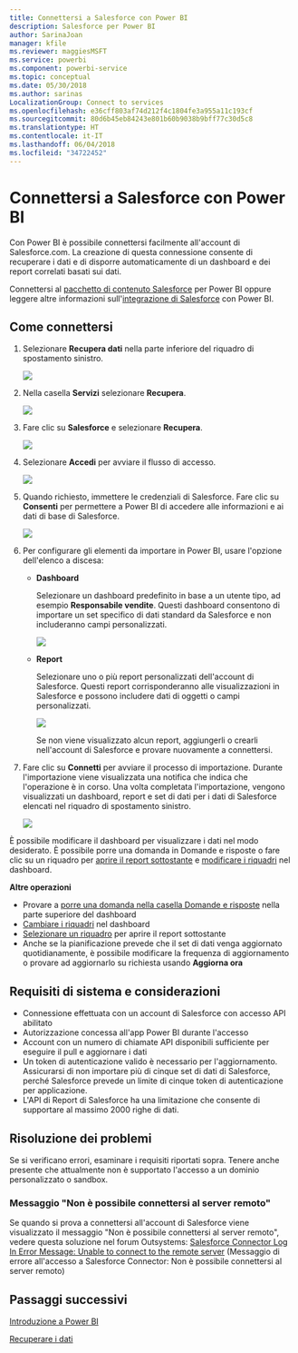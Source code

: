 ```yaml
---
title: Connettersi a Salesforce con Power BI
description: Salesforce per Power BI
author: SarinaJoan
manager: kfile
ms.reviewer: maggiesMSFT
ms.service: powerbi
ms.component: powerbi-service
ms.topic: conceptual
ms.date: 05/30/2018
ms.author: sarinas
LocalizationGroup: Connect to services
ms.openlocfilehash: e36cff803af74d212f4c1804fe3a955a11c193cf
ms.sourcegitcommit: 80d6b45eb84243e801b60b9038b9bff77c30d5c8
ms.translationtype: HT
ms.contentlocale: it-IT
ms.lasthandoff: 06/04/2018
ms.locfileid: "34722452"
---
```

# <a name="connect-to-salesforce-with-power-bi"></a>Connettersi a Salesforce con Power BI
Con Power BI è possibile connettersi facilmente all'account di Salesforce.com. La creazione di questa connessione consente di recuperare i dati e di disporre automaticamente di un dashboard e dei report correlati basati sui dati.

Connettersi al [pacchetto di contenuto Salesforce](https://app.powerbi.com/getdata/services/salesforce) per Power BI oppure leggere altre informazioni sull'[integrazione di Salesforce](https://powerbi.microsoft.com/integrations/salesforce) con Power BI.

## <a name="how-to-connect"></a>Come connettersi
1. Selezionare **Recupera dati** nella parte inferiore del riquadro di spostamento sinistro.
   
   ![](media/service-connect-to-salesforce/pbi_getdata.png) 
2. Nella casella **Servizi** selezionare **Recupera**.
   
   ![](media/service-connect-to-salesforce/pbi_getservices.png) 
3. Fare clic su **Salesforce** e selezionare **Recupera**.  
   
   ![](media/service-connect-to-salesforce/salesforce.png)
4. Selezionare **Accedi** per avviare il flusso di accesso.
   
    ![](media/service-connect-to-salesforce/dialog.png)
5. Quando richiesto, immettere le credenziali di Salesforce. Fare clic su **Consenti** per permettere a Power BI di accedere alle informazioni e ai dati di base di Salesforce.
   
   ![](media/service-connect-to-salesforce/sf_authorize.png)
6. Per configurare gli elementi da importare in Power BI, usare l'opzione dell'elenco a discesa:
   
   * **Dashboard**
     
     Selezionare un dashboard predefinito in base a un utente tipo, ad esempio **Responsabile vendite**. Questi dashboard consentono di importare un set specifico di dati standard da Salesforce e non includeranno campi personalizzati.
     
     ![](media/service-connect-to-salesforce/pbi_salesforcechooserole.png)
   * **Report**
     
     Selezionare uno o più report personalizzati dell'account di Salesforce. Questi report corrisponderanno alle visualizzazioni in Salesforce e possono includere dati di oggetti o campi personalizzati.
     
     ![](media/service-connect-to-salesforce/pbi_salesforcereports.png)
     
     Se non viene visualizzato alcun report, aggiungerli o crearli nell'account di Salesforce e provare nuovamente a connettersi.
7. Fare clic su **Connetti** per avviare il processo di importazione. Durante l'importazione viene visualizzata una notifica che indica che l'operazione è in corso. Una volta completata l'importazione, vengono visualizzati un dashboard, report e set di dati per i dati di Salesforce elencati nel riquadro di spostamento sinistro.
   
   ![](media/service-connect-to-salesforce/pbi_getdatasalesforcedash.png)

È possibile modificare il dashboard per visualizzare i dati nel modo desiderato. È possibile porre una domanda in Domande e risposte o fare clic su un riquadro per [aprire il report sottostante](service-dashboard-tiles.md) e [modificare i riquadri](service-dashboard-edit-tile.md) nel dashboard.

**Altre operazioni**

* Provare a [porre una domanda nella casella Domande e risposte](power-bi-q-and-a.md) nella parte superiore del dashboard
* [Cambiare i riquadri](service-dashboard-edit-tile.md) nel dashboard
* [Selezionare un riquadro](service-dashboard-tiles.md) per aprire il report sottostante
* Anche se la pianificazione prevede che il set di dati venga aggiornato quotidianamente, è possibile modificare la frequenza di aggiornamento o provare ad aggiornarlo su richiesta usando **Aggiorna ora**

## <a name="system-requirements-and-considerations"></a>Requisiti di sistema e considerazioni
- Connessione effettuata con un account di Salesforce con accesso API abilitato
- Autorizzazione concessa all'app Power BI durante l'accesso
- Account con un numero di chiamate API disponibili sufficiente per eseguire il pull e aggiornare i dati
- Un token di autenticazione valido è necessario per l'aggiornamento. Assicurarsi di non importare più di cinque set di dati di Salesforce, perché Salesforce prevede un limite di cinque token di autenticazione per applicazione.
- L'API di Report di Salesforce ha una limitazione che consente di supportare al massimo 2000 righe di dati.


## <a name="troubleshooting"></a>Risoluzione dei problemi
Se si verificano errori, esaminare i requisiti riportati sopra. Tenere anche presente che attualmente non è supportato l'accesso a un dominio personalizzato o sandbox.

### <a name="unable-to-connect-to-the-remote-server-message"></a>Messaggio "Non è possibile connettersi al server remoto"

Se quando si prova a connettersi all'account di Salesforce viene visualizzato il messaggio "Non è possibile connettersi al server remoto", vedere questa soluzione nel forum Outsystems: [Salesforce Connector Log In Error Message: Unable to connect to the remote server](https://www.outsystems.com/forums/Forum_TopicView.aspx?TopicId=17674&TopicName=log-in-error-message-unable-to-connect-to-the-remote-server&) (Messaggio di errore all'accesso a Salesforce Connector: Non è possibile connettersi al server remoto)


## <a name="next-steps"></a>Passaggi successivi
[Introduzione a Power BI](service-get-started.md)

[Recuperare i dati](service-get-data.md)

